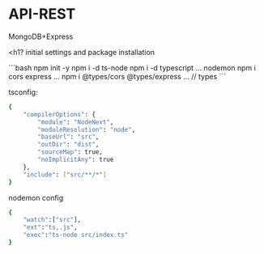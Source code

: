 # API-REST
MongoDB+Express

<h1?
initial settings and package installation
</h1>
```bash
npm init -y
npm i -d ts-node
npm i -d typescript
... nodemon
npm i cors express ...
npm i @types/cors @types/express ... // types
```

tsconfig:
```bash
{
    "compilerOptions": {
        "module": "NodeNext",
        "moduleResolution": "node",
        "baseUrl": "src",
        "outDir": "dist",
        "sourceMap": true,
        "noImplicitAny": true
    },
    "include": ["src/**/*"]
}

```

nodemon config
```bash
{
	"watch":["src"],
	"ext":"ts,.js",
	"exec":"ts-node src/index.ts"
}
```
